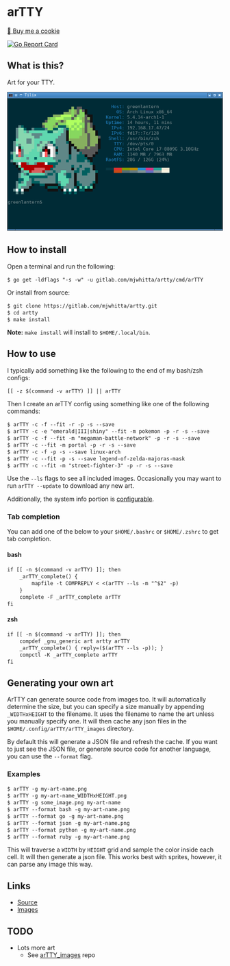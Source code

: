 # arTTY

<a href="https://www.buymeacoffee.com/mjwhitta">🍪 Buy me a cookie</a>

[![Go Report Card](https://goreportcard.com/badge/gitlab.com/mjwhitta/artty)](https://goreportcard.com/report/gitlab.com/mjwhitta/artty)

## What is this?

Art for your TTY.

![Screenshot](imgs/screenshot.png)

## How to install

Open a terminal and run the following:

```
$ go get -ldflags "-s -w" -u gitlab.com/mjwhitta/artty/cmd/arTTY
```

Or install from source:

```
$ git clone https://gitlab.com/mjwhitta/artty.git
$ cd artty
$ make install
```

**Note:** `make install` will install to `$HOME/.local/bin`.

## How to use

I typically add something like the following to the end of my bash/zsh
configs:

```
[[ -z $(command -v arTTY) ]] || arTTY
```

Then I create an arTTY config using something like one of the
following commands:

```
$ arTTY -c -f --fit -r -p -s --save
$ arTTY -c -e "emerald|III|shiny" --fit -m pokemon -p -r -s --save
$ arTTY -c -f --fit -m "megaman-battle-network" -p -r -s --save
$ arTTY -c --fit -m portal -p -r -s --save
$ arTTY -c -f -p -s --save linux-arch
$ arTTY -c --fit -p -s --save legend-of-zelda-majoras-mask
$ arTTY -c --fit -m "street-fighter-3" -p -r -s --save
```

Use the `--ls` flags to see all included images. Occasionally you may
want to run `arTTY --update` to download any new art.

Additionally, the system info portion is [configurable][sysinfo].

[sysinfo]: https://gitlab.com/mjwhitta/sysinfo/blob/master/README.md#configuration

### Tab completion

You can add one of the below to your `$HOME/.bashrc` or `$HOME/.zshrc`
to get tab completion.

#### bash

```
if [[ -n $(command -v arTTY) ]]; then
    _arTTY_complete() {
        mapfile -t COMPREPLY < <(arTTY --ls -m "^$2" -p)
    }
    complete -F _arTTY_complete arTTY
fi
```

#### zsh

```
if [[ -n $(command -v arTTY) ]]; then
    compdef _gnu_generic art artty arTTY
    _arTTY_complete() { reply=($(arTTY --ls -p)); }
    compctl -K _arTTY_complete arTTY
fi
```

## Generating your own art

ArTTY can generate source code from images too. It will automatically
determine the size, but you can specify a size manually by appending
`_WIDTHxHEIGHT` to the filename. It uses the filename to name the art
unless you manually specify one. It will then cache any json files in
the `$HOME/.config/arTTY/arTTY_images` directory.

By default this will generate a JSON file and refresh the cache. If
you want to just see the JSON file, or generate source code for
another language, you can use the `--format` flag.

### Examples

```
$ arTTY -g my-art-name.png
$ arTTY -g my-art-name_WIDTHxHEIGHT.png
$ arTTY -g some_image.png my-art-name
$ arTTY --format bash -g my-art-name.png
$ arTTY --format go -g my-art-name.png
$ arTTY --format json -g my-art-name.png
$ arTTY --format python -g my-art-name.png
$ arTTY --format ruby -g my-art-name.png
```

This will traverse a `WIDTH` by `HEIGHT` grid and sample the color
inside each cell. It will then generate a json file. This works best
with sprites, however, it can parse any image this way.

## Links

- [Source](https://gitlab.com/mjwhitta/arTTY)
- [Images](https://gitlab.com/mjwhitta/arTTY_images)

## TODO

- Lots more art
    - See [arTTY_images] repo

[arTTY_images]: https://gitlab.com/mjwhitta/arTTY_images#todo
